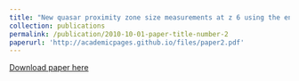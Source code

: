 ```yaml
---
title: "New quasar proximity zone size measurements at z 6 using the enlarged XQR-30 sample"
collection: publications
permalink: /publication/2010-10-01-paper-title-number-2
paperurl: 'http://academicpages.github.io/files/paper2.pdf'
---
```


[Download paper here](http://academicpages.github.io/files/paper2.pdf)

